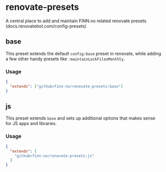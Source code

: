 # renovate-presets

A central place to add and maintain FINN.no related renovate presets (docs.renovatebot.com/config-presets)

## base

This preset extends the default `config:base` preset in renovate, while adding a few other handy presets like `:maintainLockFilesMonthly`.

### Usage

```json
{
  "extends": ["github>finn-no/renovate-presets:base"]
}
```

## js

This preset extends `base` and sets up additional options that makes sense for JS apps and libraries.

### Usage
```json
{
  "extends": [
    "github>finn-no/renovate-presets:js"
  ]
}
```
